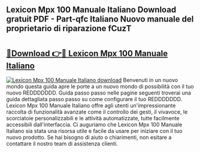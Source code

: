 ## Lexicon Mpx 100 Manuale Italiano Download gratuit PDF - Part-qfc Italiano Nuovo manuale del proprietario di riparazione fCuzT

# <h2><a href="http://df9my4w.blite.top/?on=Lexicon+Mpx+100+Manuale+Italiano">🔗Download 👉🔴 Lexicon Mpx 100 Manuale Italiano</a></h2>

[![Lexicon Mpx 100 Manuale Italiano download](https://i.imgur.com/lujVjoI.png)](http://df9my4w.blite.top/?on=Lexicon+Mpx+100+Manuale+Italiano)
Benvenuti in un nuovo mondo questa guida apre le porte a un nuovo mondo di possibilità con il tuo nuovo REDDDDDDD. Guida passo passo nelle pagine seguenti troverai una guida dettagliata passo passo su come configurare il tuo REDDDDDDD. Lexicon Mpx 100 Manuale Italiano offre agli utenti un'impressionante raccolta di funzionalità avanzate come il controllo dei gesti, il vivavoce, le scorciatoie personalizzabili e le attività automatizzate, tutte facilmente accessibili dall'interfaccia. Ci auguriamo che Lexicon Mpx 100 Manuale Italiano sia stata una risorsa utile e facile da usare per iniziare con il tuo nuovo prodotto. Se hai bisogno di aiuto o chiarimenti, non esitare a contattare il nostro team di assistenza clienti.
